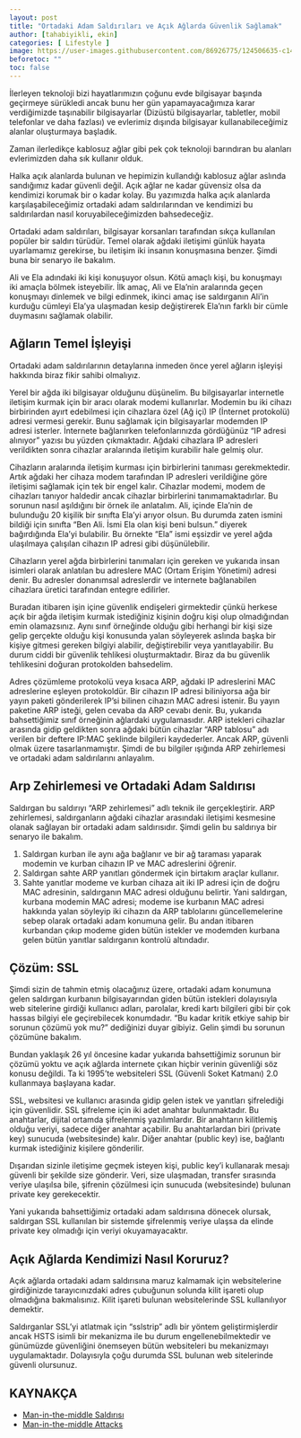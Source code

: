 ```yaml
---
layout: post
title: "Ortadaki Adam Saldırıları ve Açık Ağlarda Güvenlik Sağlamak"
author: [tahabiyikli, ekin]
categories: [ Lifestyle ]
image: https://user-images.githubusercontent.com/86926775/124506635-c1410080-ddd4-11eb-8145-e5531675e0fd.png
beforetoc: ""
toc: false
---
```

İlerleyen teknoloji bizi hayatlarımızın çoğunu evde bilgisayar başında geçirmeye
sürükledi ancak bunu her gün yapamayacağımıza karar verdiğimizde taşınabilir
bilgisayarlar (Dizüstü bilgisayarlar, tabletler, mobil telefonlar ve daha fazlası)
ve evlerimiz dışında bilgisayar kullanabileceğimiz alanlar oluşturmaya başladık.

Zaman ilerledikçe kablosuz ağlar gibi pek çok teknoloji barındıran bu alanları
evlerimizden daha sık kullanır olduk.

Halka açık alanlarda bulunan ve hepimizin kullandığı kablosuz ağlar aslında
sandığımız kadar güvenli değil. Açık ağlar ne kadar güvensiz olsa da kendimizi
korumak bir o kadar kolay. Bu yazımızda halka açık alanlarda karşılaşabileceğimiz
ortadaki adam saldırılarından ve kendimizi bu saldırılardan nasıl koruyabileceğimizden
bahsedeceğiz.

Ortadaki adam saldırıları, bilgisayar korsanları tarafından sıkça kullanılan
popüler bir saldırı türüdür. Temel olarak ağdaki iletişimi günlük hayata
uyarlamamız gerekirse, bu iletişim iki insanın konuşmasına benzer. Şimdi buna
bir senaryo ile bakalım.

Ali ve Ela adındaki iki kişi konuşuyor olsun. Kötü amaçlı kişi, bu konuşmayı iki
amaçla bölmek isteyebilir. İlk amaç, Ali ve Ela’nin aralarında geçen konuşmayı
dinlemek ve bilgi edinmek, ikinci amaç ise saldırganın Ali’in kurduğu cümleyi
Ela’ya ulaşmadan kesip değiştirerek Ela’nın farklı bir cümle duymasını sağlamak
olabilir.

## Ağların Temel İşleyişi
Ortadaki adam saldırılarının detaylarına inmeden önce yerel ağların işleyişi
hakkında biraz fikir sahibi olmalıyız.

Yerel bir ağda iki bilgisayar olduğunu düşünelim. Bu bilgisayarlar internetle
iletişim kurmak için bir aracı olarak modemi kullanırlar. Modemin bu iki cihazı
birbirinden ayırt edebilmesi için cihazlara özel (Ağ içi) IP (İnternet protokolü)
adresi vermesi gerekir. Bunu sağlamak için bilgisayarlar modemden IP adresi
isterler. İnternete bağlanırken telefonlarınızda gördüğünüz “IP adresi alınıyor”
yazısı bu yüzden çıkmaktadır. Ağdaki cihazlara IP adresleri verildikten sonra
cihazlar aralarında iletişim kurabilir hale gelmiş olur.

Cihazların aralarında iletişim kurması için birbirlerini tanıması gerekmektedir.
Artık ağdaki her cihaza modem tarafından IP adresleri verildiğine göre iletişimi
sağlamak için tek bir engel kalır. Cihazlar modemi, modem de cihazları tanıyor
haldedir ancak cihazlar birbirlerini tanımamaktadırlar. Bu sorunun nasıl
aşıldığını bir örnek ile anlatalım. Ali, içinde Ela’nin de bulunduğu 20 kişilik bir
sınıfta Ela’yi arıyor olsun. Bu durumda zaten ismini bildiği için sınıfta “Ben
Ali. İsmi Ela olan kişi beni bulsun.” diyerek bağırdığında Ela’yi bulabilir. Bu
örnekte “Ela” ismi eşsizdir ve yerel ağda ulaşılmaya çalışılan cihazın IP adresi
gibi düşünülebilir.

Cihazların yerel ağda birbirlerini tanımaları için gereken ve yukarıda insan isimleri
olarak anlatılan bu adreslere MAC (Ortam Erişim Yönetimi) adresi denir.
Bu adresler donanımsal adreslerdir ve internete bağlanabilen cihazlara üretici
tarafından entegre edilirler.

Buradan itibaren işin içine güvenlik endişeleri girmektedir çünkü herkese açık
bir ağda iletişim kurmak istediğiniz kişinin doğru kişi olup olmadığından emin
olamazsınız. Aynı sınıf örneğinde olduğu gibi herhangi bir kişi size gelip gerçekte
olduğu kişi konusunda yalan söyleyerek aslında başka bir kişiye gitmesi gereken
bilgiyi alabilir, değiştirebilir veya yanıtlayabilir. Bu durum ciddi bir güvenlik
tehlikesi oluşturmaktadır. Biraz da bu güvenlik tehlikesini doğuran protokolden
bahsedelim.

Adres çözümleme protokolü veya kısaca ARP, ağdaki IP adreslerini MAC
adreslerine eşleyen protokoldür. Bir cihazın IP adresi biliniyorsa ağa bir yayın
paketi gönderilerek IP’si bilinen cihazın MAC adresi istenir. Bu yayın paketine
ARP isteği, gelen cevaba da ARP cevabı denir. Bu, yukarıda bahsettiğimiz
sınıf örneğinin ağlardaki uygulamasıdır. ARP istekleri cihazlar arasında gidip
geldikten sonra ağdaki bütün cihazlar “ARP tablosu” adı verilen bir deftere
IP:MAC şeklinde bilgileri kaydederler. Ancak ARP, güvenli olmak üzere
tasarlanmamıştır. Şimdi de bu bilgiler ışığında ARP zehirlemesi ve ortadaki
adam saldırılarını anlayalım.

## Arp Zehirlemesi ve Ortadaki Adam Saldırısı
Saldırgan bu saldırıyı “ARP zehirlemesi” adlı teknik ile gerçekleştirir. ARP
zehirlemesi, saldırganların ağdaki cihazlar arasındaki iletişimi kesmesine olanak
sağlayan bir ortadaki adam saldırısıdır. Şimdi gelin bu saldırıya bir senaryo ile
bakalım.
1. Saldırgan kurban ile aynı ağa bağlanır ve bir ağ taraması yaparak modemin
ve kurban cihazın IP ve MAC adreslerini öğrenir.
2. Saldırgan sahte ARP yanıtları göndermek için birtakım araçlar kullanır.
3. Sahte yanıtlar modeme ve kurban cihaza ait iki IP adresi için de doğru
MAC adresinin, saldırganın MAC adresi olduğunu belirtir. Yani saldırgan,
kurbana modemin MAC adresi; modeme ise kurbanın MAC adresi
hakkında yalan söyleyip iki cihazın da ARP tablolarını güncellemelerine
sebep olarak ortadaki adam konumuna gelir. Bu andan itibaren kurbandan
çıkıp modeme giden bütün istekler ve modemden kurbana gelen bütün
yanıtlar saldırganın kontrolü altındadır.

## Çözüm: SSL
Şimdi sizin de tahmin etmiş olacağınız üzere, ortadaki adam konumuna gelen
saldırgan kurbanın bilgisayarından giden bütün istekleri dolayısıyla web sitelerine
girdiği kullanıcı adları, parolalar, kredi kartı bilgileri gibi bir çok hassas
bilgiyi ele geçirebilecek konumdadır. “Bu kadar kritik etkiye sahip bir sorunun
çözümü yok mu?” dediğinizi duyar gibiyiz. Gelin şimdi bu sorunun çözümüne
bakalım.

Bundan yaklaşık 26 yıl öncesine kadar yukarıda bahsettiğimiz sorunun bir
çözümü yoktu ve açık ağlarda internete çıkan hiçbir verinin güvenliği söz
konusu değildi. Ta ki 1995’te websiteleri SSL (Güvenli Soket Katmanı) 2.0
kullanmaya başlayana kadar.

SSL, websitesi ve kullanıcı arasında gidip gelen istek ve yanıtları şifrelediği için
güvenlidir. SSL şifreleme için iki adet anahtar bulunmaktadır. Bu anahtarlar,
dijital ortamda şifrelenmiş yazılımlardır. Bir anahtarın kilitlemiş olduğu veriyi,
sadece diğer anahtar açabilir. Bu anahtarlardan biri (private key) sunucuda
(websitesinde) kalır. Diğer anahtar (public key) ise, bağlantı kurmak istediğiniz
kişilere gönderilir.

Dışarıdan sizinle iletişime geçmek isteyen kişi, public key’i kullanarak mesajı
güvenli bir şekilde size gönderir. Veri, size ulaşmadan, transfer sırasında veriye
ulaşılsa bile, şifrenin çözülmesi için sunucuda (websitesinde) bulunan private
key gerekecektir.

Yani yukarıda bahsettiğimiz ortadaki adam saldırısına dönecek olursak, saldırgan
SSL kullanılan bir sistemde şifrelenmiş veriye ulaşsa da elinde private key
olmadığı için veriyi okuyamayacaktır.

## Açık Ağlarda Kendimizi Nasıl Koruruz?
Açık ağlarda ortadaki adam saldırısına maruz kalmamak için websitelerine
girdiğinizde tarayıcınızdaki adres çubuğunun solunda kilit işareti olup olmadığına
bakmalısınız. Kilit işareti bulunan websitelerinde SSL kullanılıyor
demektir.

Saldırganlar SSL’yi atlatmak için “sslstrip” adlı bir yöntem geliştirmişlerdir
ancak HSTS isimli bir mekanizma ile bu durum engellenebilmektedir ve
günümüzde güvenliğini önemseyen bütün websiteleri bu mekanizmayı uygulamaktadır.
Dolayısıyla çoğu durumda SSL bulunan web sitelerinde güvenli
olursunuz.

## KAYNAKÇA
- [Man-in-the-middle Saldırısı](https://tr.wikipedia.org/wiki/Man-in-the-middle_sald%C4%B1r%C4%B1s%C4%B1)
- [Man-in-the-middle Attacks](https://www.rapid7.com/fundamentals/man-in-the-middle-attacks/)
